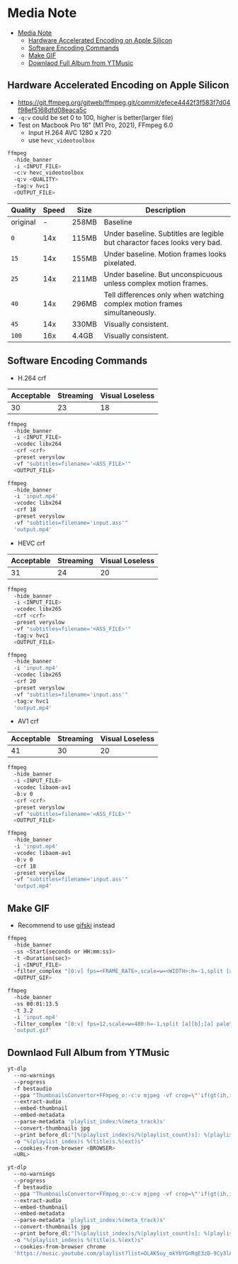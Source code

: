 # Media Note

- [Media Note](#media-note)
  - [Hardware Accelerated Encoding on Apple Silicon](#hardware-accelerated-encoding-on-apple-silicon)
  - [Software Encoding Commands](#software-encoding-commands)
  - [Make GIF](#make-gif)
  - [Downlaod Full Album from YTMusic](#downlaod-full-album-from-ytmusic)

## Hardware Accelerated Encoding on Apple Silicon

- <https://git.ffmpeg.org/gitweb/ffmpeg.git/commit/efece4442f3f583f7d04f98ef5168dfd08eaca5c>
- `-q:v` could be set 0 to 100, higher is better(larger file)
- Test on Macbook Pro 16" (M1 Pro, 2021), FFmpeg 6.0
  - Input H.264 AVC 1280 x 720
  - use `hevc_videotoolbox`

```sh
ffmpeg
  -hide_banner
  -i <INPUT_FILE>
  -c:v hevc_videotoolbox
  -q:v <QUALITY>
  -tag:v hvc1
  <OUTPUT_FILE>
```

| Quality  | Speed | Size  | Description                                                               |
| -------- | ----- | ----- | ------------------------------------------------------------------------- |
| original | -     | 258MB | Baseline                                                                  |
| `0`      | 14x   | 115MB | Under baseline. Subtitles are legible but charactor faces looks very bad. |
| `15`     | 14x   | 155MB | Under baseline. Motion frames looks pixelated.                            |
| `25`     | 14x   | 211MB | Under baseline. But unconspicuous unless complex motion frames.           |
| `40`     | 14x   | 296MB | Tell differences only when watching complex motion frames simultaneously. |
| `45`     | 14x   | 330MB | Visually consistent.                                                      |
| `100`    | 16x   | 4.4GB | Visually consistent.                                                      |

## Software Encoding Commands

- H.264 crf

| Acceptable | Streaming | Visual Loseless |
| ---------- | --------- | --------------- |
| 30         | 23        | 18              |

```sh
ffmpeg
  -hide_banner
  -i <INPUT_FILE>
  -vcodec libx264
  -crf <crf>
  -preset veryslow
  -vf "subtitles=filename='<ASS_FILE>'"
  <OUTPUT_FILE>
```

```sh
ffmpeg
  -hide_banner
  -i 'input.mp4'
  -vcodec libx264
  -crf 18
  -preset veryslow
  -vf "subtitles=filename='input.ass'"
  'output.mp4'
```

- HEVC crf

| Acceptable | Streaming | Visual Loseless |
| ---------- | --------- | --------------- |
| 31         | 24        | 20              |

```sh
ffmpeg
  -hide_banner
  -i <INPUT_FILE>
  -vcodec libx265
  -crf <crf>
  -preset veryslow
  -vf "subtitles=filename='<ASS_FILE>'"
  -tag:v hvc1
  <OUTPUT_FILE>
```

```sh
ffmpeg
  -hide_banner
  -i 'input.mp4'
  -vcodec libx265
  -crf 20
  -preset veryslow
  -vf "subtitles=filename='input.ass'"
  -tag:v hvc1
  'output.mp4'
```

- AV1 crf

| Acceptable | Streaming | Visual Loseless |
| ---------- | --------- | --------------- |
| 41         | 30        | 20              |

```sh
ffmpeg
  -hide_banner
  -i <INPUT_FILE>
  -vcodec libaom-av1
  -b:v 0
  -crf <crf>
  -preset veryslow
  -vf "subtitles=filename='<ASS_FILE>'"
  <OUTPUT_FILE>
```

```sh
ffmpeg
  -hide_banner
  -i 'input.mp4'
  -vcodec libaom-av1
  -b:v 0
  -crf 18
  -preset veryslow
  -vf "subtitles=filename='input.ass'"
  'output.mp4'
```

## Make GIF

- Recommend to use [gifski](https://github.com/ImageOptim/gifski) instead

```sh
ffmpeg
  -hide_banner
  -ss <Start(seconds or HH:mm:ss)>
  -t <Duration(sec)>
  -i <INPUT_FILE>
  -filter_complex "[0:v] fps=<FRAME_RATE>,scale=w=<WIDTH>:h=-1,split [a][b];[a] palettegen=stats_mode=single [p];[b][p] paletteuse=new=1"
  <OUTPUT_GIF>
```

```sh
ffmpeg
  -hide_banner
  -ss 00:01:13.5
  -t 3.2
  -i 'input.mp4'
  -filter_complex "[0:v] fps=12,scale=w=480:h=-1,split [a][b];[a] palettegen=stats_mode=single [p];[b][p] paletteuse=new=1"
  'output.gif'
```

## Downlaod Full Album from YTMusic

```sh
yt-dlp
  --no-warnings
  --progress
  -f bestaudio
  --ppa "ThumbnailsConvertor+FFmpeg_o:-c:v mjpeg -vf crop=\"'if(gt(ih,iw),iw,ih)':'if(gt(iw,ih),ih,iw)'\""
  --extract-audio
  --embed-thumbnail
  --embed-metadata
  --parse-metadata 'playlist_index:%(meta_track)s'
  --convert-thumbnails jpg
  --print before_dl:"[%(playlist_index)s/%(playlist_count)s]: %(playlist_index)s %(title)s"
  -o "%(playlist_index)s %(title)s.%(ext)s"
  --cookies-from-browser <BROWSER>
  <URL>
```

```sh
yt-dlp
  --no-warnings
  --progress
  -f bestaudio
  --ppa "ThumbnailsConvertor+FFmpeg_o:-c:v mjpeg -vf crop=\"'if(gt(ih,iw),iw,ih)':'if(gt(iw,ih),ih,iw)'\""
  --extract-audio
  --embed-thumbnail
  --embed-metadata
  --parse-metadata 'playlist_index:%(meta_track)s'
  --convert-thumbnails jpg
  --print before_dl:"[%(playlist_index)s/%(playlist_count)s]: %(playlist_index)s %(title)s"
  -o "%(playlist_index)s %(title)s.%(ext)s"
  --cookies-from-browser chrome
  'https://music.youtube.com/playlist?list=OLAK5uy_mkYbYGnRqE3zD-9Cy3lA8C5oE7FzEbarg'
```
